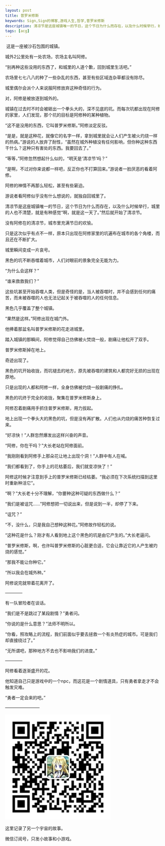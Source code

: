```yaml
---
layout: post
title: 普罗米修斯
keywords: Sign,Sign的博客,游戏人生,哲学,普罗米修斯
description: 清凉节是这座城镇唯一的节日，这个节日为什么而存在，以及什么时候举行，城里的人也不清楚，就是有种感觉“啊，就是这一天了。”然后就开始了清凉节。
tags: [acg]
---
```

​
这是一座被沙石包围的城镇。

城外2公里处有一处农场，农场主名叫阿修。

“别再种这些没用的东西了，和城里的人道个歉，回到城里生活吧。”

农场里七七八八的种了一些杂乱的东西，甚至有些区域连杂草都没有除尽。

城里偶尔会派个人来说服阿修放弃这种奇怪的行为。

对，阿修是被放逐到城外的。

城镇在过去时不时会被砸出一个拳头大的，深不见底的坑。而每次坑都出现在阿修的家里，人们发现，那个坑的目标是阿修种的某种植物。

“这不是没用的东西，它叫普罗米修斯。”阿修淡定反驳。

“是是，就是这种花，就像它的名字一样，拿到城里就会让人们产生被火灼烧一样的热病。”游说的人放弃了耐性，“虽然在城外种植没有任何影响，但你种这种东西干什么？这种只有害处的东西。我要回去了。”

“等等，”阿修忽然想起什么似的，“明天是‘清凉节’吗？”

“是啊，不过对你来说都一样吧，反正你也不打算回来。”游说者一脸厌恶的看着阿修。

阿修的神情不再那么轻松，甚至有些窘迫。

游说者看阿修似乎没有什么想说的，就独自回城里了。

清凉节是这座城镇唯一的节日，这个节日为什么而存在，以及什么时候举行，城里的人也不清楚，就是有种感觉“啊，就是这一天了。”然后就开始了清凉节。

没有阿修在的清凉节，城市里充满节日的欢愉。

只是这次似乎有点不一样，原本只出现在阿修家里的坑遍布在城市的各个角楼，而且还在不断扩大。

城里瞬间变成一片哀号。

黑色的坑不断吞噬着城市，人们对眼前的景象完全无能为力。

“为什么会这样？”

“谁来救救我们？”

这些坑甚至开始吞噬人类，但是奇怪的是，当人被吞噬时，并不会感到任何的痛苦，而未被吞噬的人也无法记起关于被吞噬的人的任何信息。

黑色几乎覆盖了整个城镇。

“果然是这样。”阿修出现在城门外。

他捧着那盆名叫普罗米修斯的花走进城里。

踏入城镇的那瞬间，阿修觉得自己仿佛被火焚烧一般，剧痛让他松开了双手。

普罗米修斯掉在地上。

奇迹出现了。

黑色的坑开始收拢，而坑褪去的地方，原先被吞噬的建筑和人都完好无损的出现在原地。

只是出现的人都和阿修一样，全身仿佛被灼烧一般剧痛的挣扎。

黑色的坑终于完全的收拢，聚集在普罗米修斯身上。

阿修忍着剧痛用手抓住普罗米修斯，用力拔起。

地上出现一个拳头大的黑色的坑，但是没有再扩散。人们也从灼烧的痛苦种恢复过来。

“好凉快！”人群忽然爆发出这样兴奋的声音。

“阿修，你在干吗？”大长老站在阿修面前。

“我刚刚看到阿修手上那朵花让地上出现个洞！”人群中有人在喊。

“我们都看到了，你手上的花枯萎后，我们就变凉快了！”

阿修这时候才注意到手上的普罗米修斯已经枯萎。“我必须在下次系统扫描到这里时重新种活它”。

“啊？”大长老十分不理解，“你要种这种可疑的东西做什么？”

“我们是被诅咒……”阿修想把一切说出来，但是说到一半，却停了下来。

“诅咒？”

“不，没什么，只是我自己想种这种花。”阿修故作轻松的说。

“这种花是什么？刚才有人看到地上这个黑色的坑是由它产生的。”大长老逼问。

“普罗米修斯，啊，也许叫普罗米修斯的心脏更合适，它会让靠近它的人产生被灼烧的感觉。”

“那我不能让你种它。”

“所以我会在城外种。”

阿修说完就带着花离开了。

————

有一队冒险者在谈话。

“我们是不是跳过了某段剧情？”勇者问。

“你说的是什么意思？”法师不明所以。

“你看，照攻略上的流程，我们前面似乎要去拯救一个有炎热症的城市。可是我们却直接绕过了。”

“无所谓吧，那种地方不去也不影响我们的进度。”

————

阿修看着逐渐盛开的花。

他知道自己只是游戏中的一个npc，而这花是一个剧情道具，只有勇者拿走才不会触发灾难。

“勇者一定会来的吧。”

————————

![平行宇宙](/img/2016-4-30-flow/qr.jpg)

这里记录了另一个宇宙的故事。

微信订阅号，只发小故事和小游戏。

